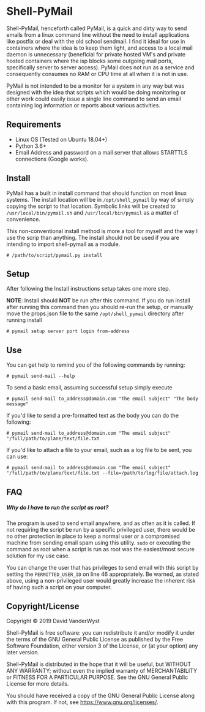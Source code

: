 # Shell-PyMail

Shell-PyMail, henceforth called PyMail, is a quick and dirty way to send emails from a linux command line without the need to install applications like postfix or deal with the old school sendmail. I find it ideal for use in containers where the idea is to keep them light, and access to a local mail daemon is unnecessary (beneficial for private hosted VM's and private hosted containers where the isp blocks some outgoing mail ports, specifically server to server access). PyMail does not run as a service and consequently consumes no RAM or CPU time at all when it is not in use.

PyMail is not intended to be a monitor for a system in any way but was designed with the idea that scripts which would be doing monitoring or other work could easily issue a single line command to send an email containing log information or reports about various activities.

## Requirements

- Linux OS (Tested on Ubuntu 18.04+)
- Python 3.6+
- Email Address and password on a mail server that allows STARTTLS connections (Google works).

## Install

PyMail has a built in install command that should function on most linux systems. The install location will be in `/opt/shell_pymail` by way of simply copying the script to that location. Symbolic links will be created to `/usr/local/bin/pymail.sh` and `/usr/local/bin/pymail` as a matter of convenience.

This non-conventional install method is more a tool for myself and the way I use the scrip than anything. The install should not be used if you are intending to import shell-pymail as a module.

`# /path/to/script/pymail.py install` 

## Setup

After following the Install instructions setup takes one more step.

**NOTE**: Install should **NOT** be run after this command. If you do run install after running this command then you should re-run the setup, or manually move the props.json file to the same `/opt/shell_pymail` directory after running install

`# pymail setup server port login from-address`

## Use

You can get help to remind you of the following commands by running:

`# pymail send-mail --help`

To send a basic email, assuming successful setup simply execute

`# pymail send-mail to_address@domain.com "The email subject" "The body message"`

If you'd like to send a pre-formatted text as the body you can do the following:

`# pymail send-mail to_address@domain.com "The email subject" "/full/path/to/plane/text/file.txt`

If you'd like to attach a file to your email, such as a log file to be sent, you can use:

`# pymail send-mail to_address@domain.com "The email subject" "/full/path/to/plane/text/file.txt --file=/path/to/log/file/attach.log`

## FAQ

##### Why do I have to run the script as root?

The program is used to send email anywhere, and as often as it is called. If not requiring the script be run by a specific privileged user, there would be no other protection in place to keep a normal user or a compromised machine from sending email spam using this utility. `sudo` or executing the command as root when a script is run as root was the easiest/most secure solution for my use case.

You can change the user that has privileges to send email with this script by setting the `PERMITTED_USER_ID` on line 46 appropriately. Be warned, as stated above, using a non-privileged user would greatly increase the inherent risk of having such a script on your computer.

## Copyright/License

Copyright © 2019  David VanderWyst

Shell-PyMail is free software: you can redistribute it and/or modify
it under the terms of the GNU General Public License as published by
the Free Software Foundation, either version 3 of the License, or
(at your option) any later version.

Shell-PyMail is distributed in the hope that it will be useful,
but WITHOUT ANY WARRANTY; without even the implied warranty of
MERCHANTABILITY or FITNESS FOR A PARTICULAR PURPOSE.  See the
GNU General Public License for more details.

You should have received a copy of the GNU General Public License
along with this program.  If not, see <https://www.gnu.org/licenses/>.
